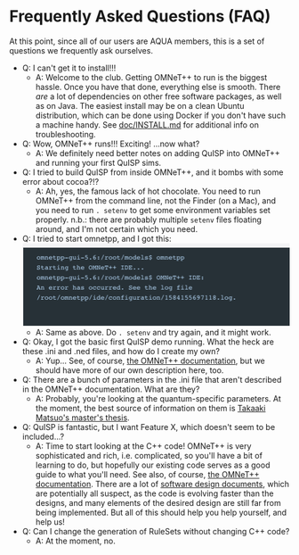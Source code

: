# Frequently Asked Questions (FAQ)

At this point, since all of our users are AQUA members, this is a set
of questions we frequently ask ourselves.

* Q: I can't get it to install!!!
    - A: Welcome to the club.  Getting OMNeT++ to run is the biggest
  hassle.  Once you have that done, everything else is smooth.  There
  _are_ a lot of dependencies on other free software packages, as well
  as on Java.  The easiest install may be on a clean Ubuntu
  distribution, which can be done using Docker if you don't have such
  a machine handy.  See [doc/INSTALL.md](INSTALL.md) for
  additional info on troubleshooting.
* Q: Wow, OMNeT++ runs!!! Exciting! ...now what?
    - A: We definitely need better notes on adding QuISP into OMNeT++ and running
  your first QuISP sims.
* Q: I tried to build QuISP from inside OMNeT++, and it bombs with
  some error about cocoa?!?
    - A: Ah, yes, the famous lack of hot chocolate.  You need to run
    OMNeT++ from the command line, not the Finder (on a Mac), and you
    need to run `. setenv` to get some environment variables set
    properly.  n.b.: there are probably multiple `setenv` files
    floating around, and I'm not certain which you need.
* Q: I tried to start omnetpp, and I got this:
![setenv error](img/omnetpp-error-no-setenv.png)
    - A: Same as above.  Do `. setenv` and try again, and it might work.
* Q: Okay, I got the basic first QuISP demo running.  What the heck
  are these .ini and .ned files, and how do I create my own?
    - A: Yup...  See, of course, [the OMNeT++
  documentation](https://doc.omnetpp.org/omnetpp/manual/), but we
  should have more of our own description here, too.
* Q: There are a bunch of parameters in the .ini file that aren't
  described in the OMNeT++ documentation.  What are they?
    - A: Probably, you're looking at the quantum-specific parameters.
  At the moment, the best source of information on them is [Takaaki
  Matsuo's master's thesis](https://arxiv.org/abs/1908.10758).
* Q: QuISP is fantastic, but I want Feature X, which doesn't
  seem to be included...?
    - A: Time to start looking at the C++ code!  OMNeT++ is very
  sophisticated and rich, i.e. complicated, so you'll have a bit of
  learning to do, but hopefully our existing code serves as a good
  guide to what you'll need.  See also, of course, [the OMNeT++
  documentation](https://doc.omnetpp.org/omnetpp/manual/).
  There are a lot of [software design documents](software-design.md),
  which are potentially all suspect, as the code is evolving faster
  than the designs, and many elements of the desired design are still
  far from being implemented.  But all of this should help you help
  yourself, and help us!
* Q: Can I change the generation of RuleSets without changing C++
  code?
    - A: At the moment, no.
